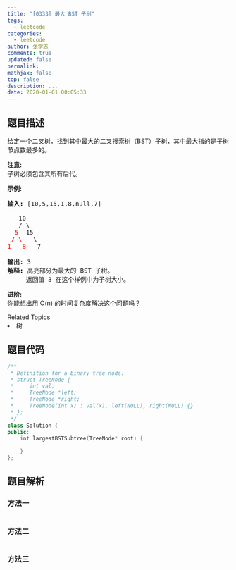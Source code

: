 ```yaml
---
title: "[0333] 最大 BST 子树"
tags:
  - leetcode
categories:
  - leetcode
author: 张学志
comments: true
updated: false
permalink:
mathjax: false
top: false
description: ...
date: 2020-01-01 00:05:33
---
```


## 题目描述

<p>给定一个二叉树，找到其中最大的二叉搜索树（BST）子树，其中最大指的是子树节点数最多的。</p>

<p><strong>注意:</strong><br>
子树必须包含其所有后代。</p>

<p><strong>示例:</strong></p>

<pre><strong>输入: </strong>[10,5,15,1,8,null,7]

   10 
   / \ 
<font color="red">  5</font>  15 
<font color="red"> / \</font>   \ 
<font color="red">1   8</font>   7

<strong>输出:</strong> 3
<strong>解释: </strong>高亮部分为最大的 BST 子树。
     返回值 3 在这个样例中为子树大小。
</pre>

<p><strong>进阶:</strong><br>
你能想出用 O(n) 的时间复杂度解决这个问题吗？</p>
<div><div>Related Topics</div><div><li>树</li></div></div>

## 题目代码

```cpp
/**
 * Definition for a binary tree node.
 * struct TreeNode {
 *     int val;
 *     TreeNode *left;
 *     TreeNode *right;
 *     TreeNode(int x) : val(x), left(NULL), right(NULL) {}
 * };
 */
class Solution {
public:
    int largestBSTSubtree(TreeNode* root) {

    }
};
```

## 题目解析

### 方法一

```cpp

```

### 方法二

```cpp

```

### 方法三

```cpp

```

